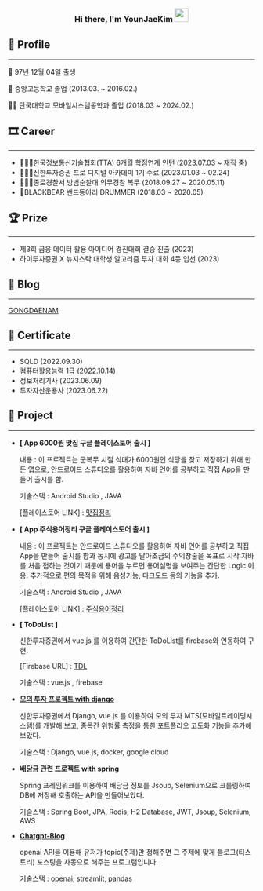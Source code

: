 <h3 align="center">
  <b>Hi there, I'm YounJaeKim</b>
  <img src="https://media.giphy.com/media/hvRJCLFzcasrR4ia7z/giphy.gif" width="28">
</h3>

## 👦 Profile

---

👶  97년 12월 04일 출생

🏫  중앙고등학교 졸업 (2013.03. ~ 2016.02.)

👨‍🎓  단국대학교 모바일시스템공학과 졸업 (2018.03 ~ 2024.02.)

## 🎞 Career

---
- 👨🏻‍💻한국정보통신기술협회(TTA) 6개월 학점연계 인턴 (2023.07.03 ~ 재직 중)
- 👨🏻‍🎓신한투자증권 프로 디지털 아카데미 1기 수료 (2023.01.03 ~ 02.24)
- 👮🏻‍♀️종로경찰서 방범순찰대 의무경찰 복무 (2018.09.27 ~ 2020.05.11)
- 🥁BLACKBEAR 밴드동아리 DRUMMER (2018.03 ~ 2020.05)

## 🏆 Prize

---

- 제3회 금융 데이터 활용 아이디어 경진대회 결승 진출 (2023)
- 하이투자증권 X 뉴지스탁 대학생 알고리즘 투자 대회 4등 입선 (2023)

## 📝 Blog

---

[GONGDAENAM](https://gongdaenam.tistory.com)


## 📑 Certificate

---

- SQLD (2022.09.30)
- 컴퓨터활용능력 1급 (2022.10.14)
- 정보처리기사 (2023.06.09)
- 투자자산운용사 (2023.06.22)

## **🎁 Project**

---
    
- **[ App 6000원 맛집 구글 플레이스토어 출시 ]**
    
    내용 : 이 프로젝트는 군복무 시절 식대가 6000원인 식당을 찾고 저장하기 위해 만든 앱으로, 안드로이드 스튜디오를 활용하여 자바 언어를 공부하고 직접 App을 만들어 출시를 함.
    
    기술스택 : Android Studio , JAVA
    
    [플레이스토어 LINK] : [맛집정리](https://play.google.com/store/apps/details?id=com.findfood.findfood&hl=en_CA&gl=US)
    
- **[ App 주식용어정리 구글 플레이스토어 출시 ]**
    
    내용 : 이 프로젝트는 안드로이드 스튜디오를 활용하여 자바 언어를 공부하고 직접 App을 만들어 출시를 함과 동시에 광고를 달아조금의 수익창출을 목표로 시작 자바를 처음 접하는 것이기 때문에 용어을 누르면 용어설명을 보여주는 간단한 Logic 이용. 추가적으로 편의 목적을 위해 음성기능, 다크모드 등의 기능을 추가.
    
    기술스택 : Android Studio , JAVA
    
    [플레이스토어 LINK] : [주식용어정리](https://play.google.com/store/apps/details?id=com.stock.myapplication1&hl=en_CA&gl=US)
    

- **[ ToDoList ]**
    
    신한투자증권에서 vue.js 를 이용하여 간단한 ToDoList를 firebase와 연동하여 구현.
    
    [Firebase URL] : [TDL](https://my-todo1-81975.web.app/)
    
    기술스택 : vue.js , firebase
    
- **[ 모의 투자 프로젝트 with django ](https://github.com/datadbs/alpha3)**
    
    신한투자증권에서 Django, vue.js 를 이용하여 모의 투자 MTS(모바일트레이딩시스템)를 개발해 보고, 종목간 위험률 측정을 통한 포트폴리오 고도화 기능을 추가해보았다.
    
    기술스택 : Django, vue.js, docker, google cloud
    
- **[ 배당금 관련 프로젝트 with spring ](https://github.com/datadbs/dividend)**
    
    Spring 프레임워크를 이용하여 배당금 정보를 Jsoup, Selenium으로 크롤링하여 DB에 저장해 호출하는 API을 만들어보았다.
    
    기술스택 : Spring Boot, JPA, Redis, H2 Database, JWT, Jsoup, Selenium, AWS
    
    
- **[ Chatgpt-Blog ](https://github.com/datadbs/chatgpt-blog)**
    
    openai API을 이용해 유저가 topic(주제)만 정해주면 그 주제에 맞게 블로그(티스토리) 포스팅을 자동으로 해주는 프로그램입니다.
    
    기술스택 : openai, streamlit, pandas
